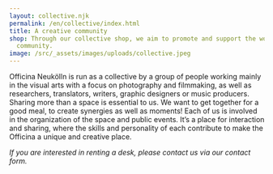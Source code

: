 ```yaml
---
layout: collective.njk
permalink: /en/collective/index.html
title: A creative community
shop: Through our collective shop, we aim to promote and support the work of our
  community.
image: /src/_assets/images/uploads/collective.jpeg
---
```

Officina Neukölln is run as a collective by a group of people working mainly in the visual arts with a focus on photography and filmmaking, as well as researchers, translators, writers, graphic designers or music producers. Sharing more than a space is essential to us. We want to get together for a good meal, to create synergies as well as moments! Each of us is involved in the organization of the space and public events. It’s a place for interaction and sharing, where the skills and personality of each contribute to make the Officina a unique and creative place.

*If you are interested in renting a desk, please contact us via our contact form.*